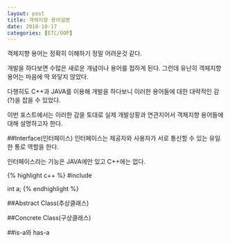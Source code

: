 ```yaml
---
layout: post
title: 객체지향 용어설명 
date: 2018-10-17
categories: [ETC/OOP]
---
```


객체지향 용어는 정확히 이해하기 정말 어려운것 같다.

개발을 하다보면 수많은 새로운 개념이나 용어를 접하게 된다. 그런데 유난히 객체지향 용어는 마음에 딱 와닿지 않았다.  

다행히도 C++과 JAVA를 이용해 개발을 하다보니 이러한 용어들에 대한 대략적인 감(?)을 잡을 수 있었다. 

이번 포스트에서는 이러한 감을 토대로 실제 개발상황과 연관지어서 객체지향 용어들에 대해 설명하고자 한다. 

##Interface(인터페이스)
인터페이스는 제공자와 사용자가 서로 통신할 수 있는 유일한 통로 역할을 한다.

인터페이스라는 기능은 JAVA에만 있고 C++에는 없다.


{% highlight c++ %}
#include <iostream>
 
int a;
{% endhighlight %}

##Abstract Class(추상클래스)

##Concrete Class(구상클래스)

##is-a와 has-a

